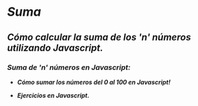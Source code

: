 # **_Suma_**

## **_Cómo calcular la suma de los 'n' números utilizando Javascript._**

### **_Suma de 'n' números en Javascript:_**

- **_Cómo sumar los números del 0 al 100 en Javascript!_**

- **_Ejercicios en Javascript._**

